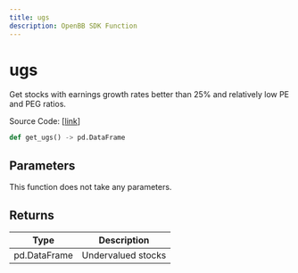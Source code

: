 ```yaml
---
title: ugs
description: OpenBB SDK Function
---
```


# ugs

Get stocks with earnings growth rates better than 25% and relatively low PE and PEG ratios.

Source Code: [[link](https://github.com/OpenBB-finance/OpenBBTerminal/tree/main/openbb_terminal/stocks/discovery/yahoofinance_model.py#L54)]

```python
def get_ugs() -> pd.DataFrame
```
## Parameters

This function does not take any parameters.

## Returns

| Type | Description |
| ---- | ----------- |
| pd.DataFrame | Undervalued stocks |

